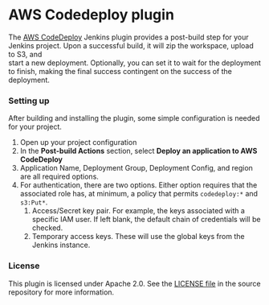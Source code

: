 # AWS Codedeploy plugin

The [AWS CodeDeploy](https://aws.amazon.com/codedeploy) Jenkins plugin
provides a post-build step for your Jenkins project. Upon a successful
build, it will zip the workspace, upload to S3, and  
start a new deployment. Optionally, you can set it to wait for the
deployment to finish, making the final success contingent on the success
of the deployment.

### Setting up

After building and installing the plugin, some simple configuration is
needed for your project.

1.  Open up your project configuration
2.  In the **Post-build Actions** section, select **Deploy an
    application to AWS CodeDeploy**
3.  Application Name, Deployment Group, Deployment Config, and region
    are all required options.
4.  For authentication, there are two options. Either option requires
    that the associated role has, at minimum, a policy that permits
    `codedeploy:*` and `s3:Put*`.
    1.  Access/Secret key pair. For example, the keys associated with a
        specific IAM user. If left blank, the default chain of
        credentials will be checked.
    2.  Temporary access keys. These will use the global keys from the
        Jenkins instance.

### License

This plugin is licensed under Apache 2.0. See the [LICENSE
file](https://github.com/jenkinsci/aws-codedeploy-plugin/blob/master/LICENSE)
in the source repository for more information.
